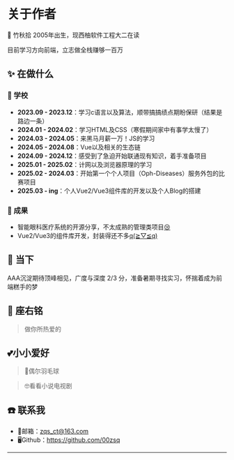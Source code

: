 # 关于作者

💩 竹秋拾
2005年出生，现西柚软件工程大二在读

目前学习方向前端，立志做全栈赚够一百万

## ✨ 在做什么

### 🏫 学校

- **2023.09 - 2023.12**：学习c语言以及算法，顺带搞搞绩点期盼保研（结果是路边一条）
- **2024.01 - 2024.02**：学习HTML及CSS（寒假期间家中有事学太慢了）
- **2024.03 - 2024.05**：来黑马月薪一万！JS的学习
- **2024.05 - 2024.08**：Vue以及相关的生态链
- **2024.09 - 2024.12**：感受到了急迫开始联通现有知识，着手准备项目
- **2025.01 - 2025.02**：计网以及浏览器原理的学习
- **2025.02 - 2024.03**：开始第一个个人项目（Oph-Diseases）服务外包的比赛项目
- **2025.03 - ing**：个人Vue2/Vue3组件库的开发以及个人Blog的搭建


### 🌱 成果

- 智能眼科医疗系统的开源分享，不太成熟的管理类项目[😢](https://github.com/00zsq/Oph-Diseases)
- Vue2/Vue3的组件库开发，封装得还不多[q(≧▽≦q)](https://github.com/00zsq/ZQS-UI)

## 🚀 当下

AAA沉淀期待顶峰相见，广度与深度 2/3 分，准备暑期寻找实习，怀揣着成为前端糕手的梦


## 📝 座右铭

> 做你所热爱的

## 💕小小爱好
> 🏸偶尔羽毛球

> 🤓看看小说电视剧

## ☎️ 联系我

- 📮邮箱：zqs_ct@163.com
- 🖥️Github：https://github.com/00zsq

---
<GiscusComment />